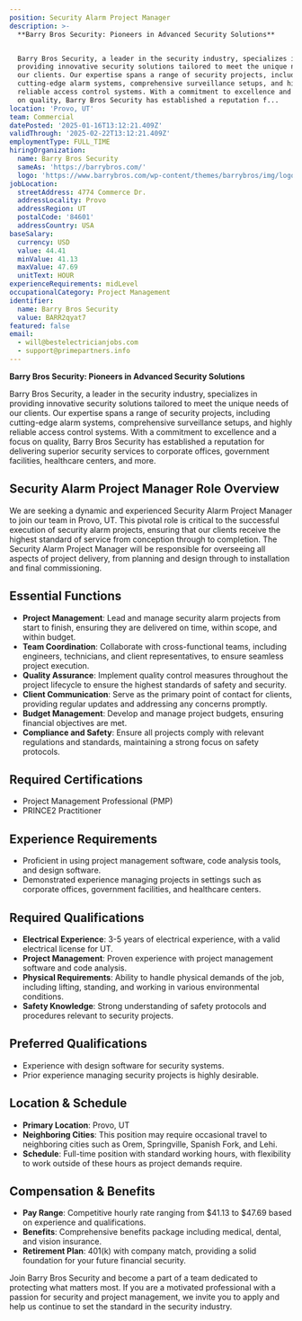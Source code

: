 ```yaml
---
position: Security Alarm Project Manager
description: >-
  **Barry Bros Security: Pioneers in Advanced Security Solutions**


  Barry Bros Security, a leader in the security industry, specializes in
  providing innovative security solutions tailored to meet the unique needs of
  our clients. Our expertise spans a range of security projects, including
  cutting-edge alarm systems, comprehensive surveillance setups, and highly
  reliable access control systems. With a commitment to excellence and a focus
  on quality, Barry Bros Security has established a reputation f...
location: 'Provo, UT'
team: Commercial
datePosted: '2025-01-16T13:12:21.409Z'
validThrough: '2025-02-22T13:12:21.409Z'
employmentType: FULL_TIME
hiringOrganization:
  name: Barry Bros Security
  sameAs: 'https://barrybros.com/'
  logo: 'https://www.barrybros.com/wp-content/themes/barrybros/img/logo.svg'
jobLocation:
  streetAddress: 4774 Commerce Dr.
  addressLocality: Provo
  addressRegion: UT
  postalCode: '84601'
  addressCountry: USA
baseSalary:
  currency: USD
  value: 44.41
  minValue: 41.13
  maxValue: 47.69
  unitText: HOUR
experienceRequirements: midLevel
occupationalCategory: Project Management
identifier:
  name: Barry Bros Security
  value: BARR2qyat7
featured: false
email:
  - will@bestelectricianjobs.com
  - support@primepartners.info
---
```




**Barry Bros Security: Pioneers in Advanced Security Solutions**

Barry Bros Security, a leader in the security industry, specializes in providing innovative security solutions tailored to meet the unique needs of our clients. Our expertise spans a range of security projects, including cutting-edge alarm systems, comprehensive surveillance setups, and highly reliable access control systems. With a commitment to excellence and a focus on quality, Barry Bros Security has established a reputation for delivering superior security services to corporate offices, government facilities, healthcare centers, and more.

## Security Alarm Project Manager Role Overview

We are seeking a dynamic and experienced Security Alarm Project Manager to join our team in Provo, UT. This pivotal role is critical to the successful execution of security alarm projects, ensuring that our clients receive the highest standard of service from conception through to completion. The Security Alarm Project Manager will be responsible for overseeing all aspects of project delivery, from planning and design through to installation and final commissioning.

## Essential Functions

- **Project Management**: Lead and manage security alarm projects from start to finish, ensuring they are delivered on time, within scope, and within budget.
- **Team Coordination**: Collaborate with cross-functional teams, including engineers, technicians, and client representatives, to ensure seamless project execution.
- **Quality Assurance**: Implement quality control measures throughout the project lifecycle to ensure the highest standards of safety and security.
- **Client Communication**: Serve as the primary point of contact for clients, providing regular updates and addressing any concerns promptly.
- **Budget Management**: Develop and manage project budgets, ensuring financial objectives are met.
- **Compliance and Safety**: Ensure all projects comply with relevant regulations and standards, maintaining a strong focus on safety protocols.

## Required Certifications
- Project Management Professional (PMP)
- PRINCE2 Practitioner

## Experience Requirements
- Proficient in using project management software, code analysis tools, and design software.
- Demonstrated experience managing projects in settings such as corporate offices, government facilities, and healthcare centers.

## Required Qualifications

- **Electrical Experience**: 3-5 years of electrical experience, with a valid electrical license for UT.
- **Project Management**: Proven experience with project management software and code analysis.
- **Physical Requirements**: Ability to handle physical demands of the job, including lifting, standing, and working in various environmental conditions.
- **Safety Knowledge**: Strong understanding of safety protocols and procedures relevant to security projects.

## Preferred Qualifications

- Experience with design software for security systems.
- Prior experience managing security projects is highly desirable.

## Location & Schedule

- **Primary Location**: Provo, UT
- **Neighboring Cities**: This position may require occasional travel to neighboring cities such as Orem, Springville, Spanish Fork, and Lehi.
- **Schedule**: Full-time position with standard working hours, with flexibility to work outside of these hours as project demands require.

## Compensation & Benefits

- **Pay Range**: Competitive hourly rate ranging from $41.13 to $47.69 based on experience and qualifications.
- **Benefits**: Comprehensive benefits package including medical, dental, and vision insurance.
- **Retirement Plan**: 401(k) with company match, providing a solid foundation for your future financial security.

Join Barry Bros Security and become a part of a team dedicated to protecting what matters most. If you are a motivated professional with a passion for security and project management, we invite you to apply and help us continue to set the standard in the security industry.

